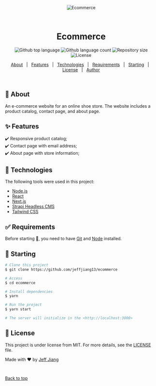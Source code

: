 <div align="center" id="top">
  <img src="./.github/app.gif" alt="Ecommerce" />

  &#xa0;

  <!-- <a href="https://ecommerce.netlify.app">Demo</a> -->
</div>

<h1 align="center">Ecommerce</h1>

<p align="center">
  <img alt="Github top language" src="https://img.shields.io/github/languages/top/jeffjiang13/ecommerce?color=56BEB8">

  <img alt="Github language count" src="https://img.shields.io/github/languages/count/jeffjiang13/ecommerce?color=56BEB8">

  <img alt="Repository size" src="https://img.shields.io/github/repo-size/jeffjiang13/ecommerce?color=56BEB8">

  <img alt="License" src="https://img.shields.io/github/license/jeffjiang13/ecommerce?color=56BEB8">
</p>

<p align="center">
  <a href="#dart-about">About</a> &#xa0; | &#xa0;
  <a href="#sparkles-features">Features</a> &#xa0; | &#xa0;
  <a href="#rocket-technologies">Technologies</a> &#xa0; | &#xa0;
  <a href="#white_check_mark-requirements">Requirements</a> &#xa0; | &#xa0;
  <a href="#checkered_flag-starting">Starting</a> &#xa0; | &#xa0;
  <a href="#memo-license">License</a> &#xa0; | &#xa0;
  <a href="https://github.com/jeffjiang13" target="_blank">Author</a>
</p>

<br>

## :dart: About ##

An e-commerce website for an online shoe store. The website includes a product catalog, contact page, and about page.

## :sparkles: Features ##

:heavy_check_mark: Responsive product catalog;\
:heavy_check_mark: Contact page with email address;\
:heavy_check_mark: About page with store information;

## :rocket: Technologies ##

The following tools were used in this project:

- [Node.js](https://nodejs.org/en/)
- [React](https://reactjs.org/)
- [Next.js](https://nextjs.org/)
- [Strapi Headless CMS](https://strapi.io/)
- [Tailwind CSS](https://tailwindcss.com/)

## :white_check_mark: Requirements ##

Before starting :checkered_flag:, you need to have [Git](https://git-scm.com) and [Node](https://nodejs.org/en/) installed.

## :checkered_flag: Starting ##

```bash
# Clone this project
$ git clone https://github.com/jeffjiang13/ecommerce

# Access
$ cd ecommerce

# Install dependencies
$ yarn

# Run the project
$ yarn start

# The server will initialize in the <http://localhost:3000>

```

## :memo: License ##

This project is under license from MIT. For more details, see the [LICENSE](LICENSE.md) file.


Made with :heart: by <a href="https://github.com/jeffjiang13" target="_blank">Jeff Jiang</a>

&#xa0;

<a href="#top">Back to top</a>
<!--  -->

